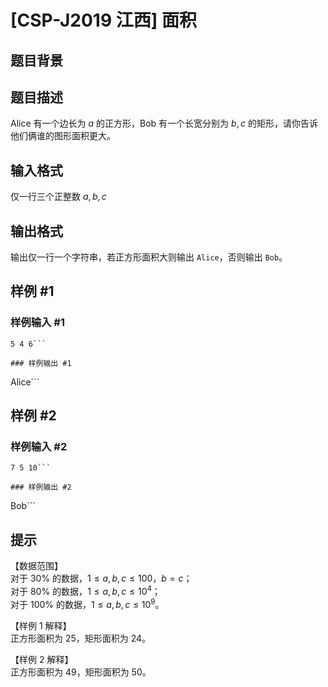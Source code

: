 # [CSP-J2019 江西] 面积

## 题目背景



## 题目描述

Alice 有一个边长为 $a$ 的正方形，Bob 有一个长宽分别为 $b,c$ 的矩形，请你告诉他们俩谁的图形面积更大。

## 输入格式

仅一行三个正整数 $a,b,c$

## 输出格式

输出仅一行一个字符串，若正方形面积大则输出 `Alice`，否则输出 `Bob`。

## 样例 #1

### 样例输入 #1
```
5 4 6```

### 样例输出 #1

```
Alice```

## 样例 #2

### 样例输入 #2
```
7 5 10```

### 样例输出 #2

```
Bob```

## 提示

【数据范围】   
对于 $30\%$ 的数据，$1 \le a,b,c \le 100$，$b=c$；  
对于 $80\%$ 的数据，$1\le a,b,c \le 10^4$；  
对于 $100\%$ 的数据，$1\le a,b,c \le 10^9$。

【样例 $1$ 解释】  
正方形面积为  $25$，矩形面积为 $24$。  

【样例 $2$ 解释】  
正方形面积为  $49$，矩形面积为 $50$。  
